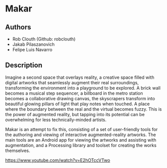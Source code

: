 # Makar

## Authors
- Rob Clouth (Github: robclouth)
- Jakab Pilaszanovich
- Felipe Luis Navarro

## Description
Imagine a second space that overlays reality, a creative space filled with digital artworks that seamlessly augment their real surroundings, transforming the environment into a playground to be explored. A brick wall becomes a musical step sequencer, a billboard in the metro station becomes a collaborative drawing canvas, the skyscrapers transform into beautiful glowing pillars of light that play notes when touched. A place where the boundary between the real and the virtual becomes fuzzy. This is the power of augmented reality, but tapping into its potential can be overwhelming for less technically-minded artists. 

Makar is an attempt to fix this, consisting of a set of user-friendly tools for the authoring and viewing of interactive augmented-reality artworks. The main tools are an Android app for viewing the artworks and assisting with augmentation, and a Processing library and toolset for creating the works themselves. 

https://www.youtube.com/watch?v=E2hOTccVTwo


